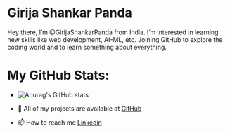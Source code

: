 # Girija Shankar Panda
   Hey there, I’m @GirijaShankarPanda from India. I’m interested in learning new skills like web development, AI-ML, etc. Joining GitHub to explore the coding world and to learn something about everything.
# My GitHub Stats:
- ![Anurag's GitHub stats](https://github-readme-stats.vercel.app/api?username=GirijaShankarPanda&show_icons=true&theme=radical)

- 📝 All of my projects are available at [GitHub](https://github.com/GirijaShankarPanda)
- 📫 How to reach me [Linkedin](https://www.linkedin.com/in/girija-shankar-panda-27331923b/)

<!---
GirijaShankarPanda/GirijaShankarPanda is a ✨ special ✨ repository because its `README.md` (this file) appears on your GitHub profile.
You can click the Preview link to take a look at your changes.
--->

